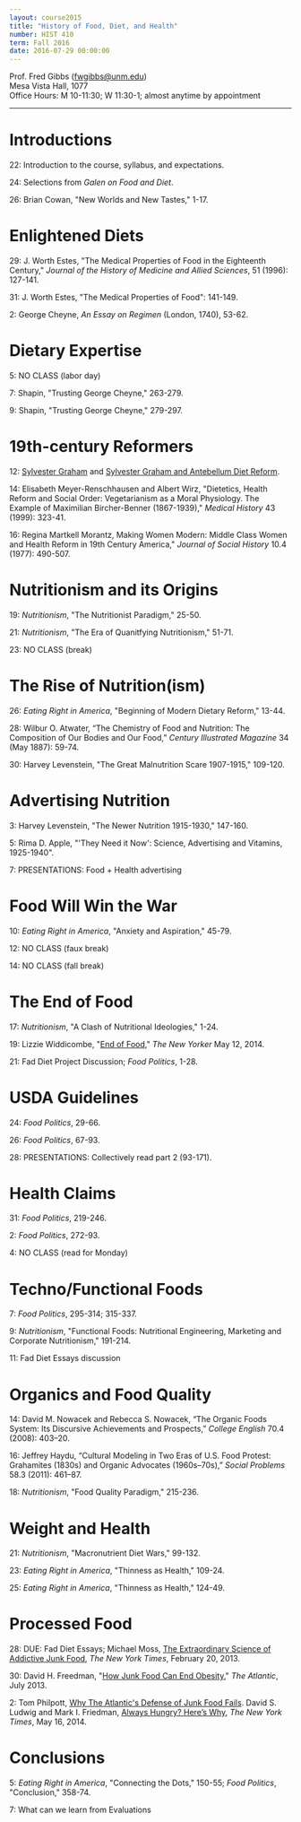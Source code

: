 ```yaml
---
layout: course2015 
title: "History of Food, Diet, and Health"
number: HIST 410
term: Fall 2016
date: 2016-07-29 00:00:00
---
```


Prof. Fred Gibbs \([fwgibbs@unm.edu](mailto:fwgibbs@unm.edu)\)    
Mesa Vista Hall, 1077    
Office Hours: M 10-11:30; W 11:30-1; almost anytime by appointment    

-----

# Introductions
22: Introduction to the course, syllabus, and expectations.    

24: Selections from _Galen on Food and Diet_.  

26: Brian Cowan, "New Worlds and New Tastes," 1-17.  


# Enlightened Diets
29: J. Worth Estes, "The Medical Properties of Food in the Eighteenth Century," *Journal of the History of Medicine and Allied Sciences*, 51 (1996): 127-141.

31: J. Worth Estes, "The Medical Properties of Food": 141-149.  

2: George Cheyne, *An Essay on Regimen* (London, 1740), 53-62.  


# Dietary Expertise
5: NO CLASS (labor day)  

7: Shapin, "Trusting George Cheyne," 263-279.   

9: Shapin, "Trusting George Cheyne," 279-297.  


# 19th-century Reformers
12: [Sylvester Graham](https://en.wikipedia.org/wiki/Sylvester_Graham) and [Sylvester Graham and Antebellum Diet Reform](http://www.gilderlehrman.org/history-by-era/first-age-reform/essays/sylvester-graham-and-antebellum-diet-reform).  

14: Elisabeth Meyer-Renschhausen and Albert Wirz, "Dietetics, Health Reform and Social Order: Vegetarianism as a Moral Physiology. The Example of Maximilian Bircher-Benner (1867-1939)," *Medical History* 43 (1999): 323-41.  

16: Regina Martkell Morantz, Making Women Modern: Middle Class Women and Health Reform in 19th Century America," *Journal of Social History* 10.4 (1977): 490-507.  


# Nutritionism and its Origins
19: *Nutritionism*, "The Nutritionist Paradigm," 25-50.  

21: *Nutritionism*, "The Era of Quanitfying Nutritionism," 51-71.  

23: NO CLASS (break)


# The Rise of Nutrition(ism)
26: *Eating Right in America*, "Beginning of Modern Dietary Reform," 13-44.  

28: Wilbur O. Atwater, “The Chemistry of Food and Nutrition: The Composition of Our Bodies and Our Food,” *Century Illustrated Magazine* 34 (May 1887): 59-74.  

30: Harvey Levenstein, "The Great Malnutrition Scare 1907-1915," 109-120.  


# Advertising Nutrition
3: Harvey Levenstein, "The Newer Nutrition 1915-1930," 147-160.  

5: Rima D. Apple, "'They Need it Now': Science, Advertising and Vitamins, 1925-1940".  

7: PRESENTATIONS: Food + Health advertising


# Food Will Win the War
10: *Eating Right in America*, "Anxiety and Aspiration," 45-79. 

12: NO CLASS (faux break)

14: NO CLASS (fall break)


# The End of Food
17: *Nutritionism*, "A Clash of Nutritional Ideologies," 1-24.  

19: Lizzie Widdicombe, "[End of Food](http://www.newyorker.com/magazine/2014/05/12/the-end-of-food)," *The New Yorker* May 12, 2014.  

21: Fad Diet Project Discussion; _Food Politics_, 1-28.  


# USDA Guidelines
24: _Food Politics_, 29-66.  

26: _Food Politics_, 67-93.  

28: PRESENTATIONS: Collectively read part 2 (93-171).  


# Health Claims
31: _Food Politics_, 219-246.  

2: _Food Politics_, 272-93.  

4: NO CLASS (read for Monday)  


# Techno/Functional Foods
7: _Food Politics_, 295-314; 315-337.   

9: *Nutritionism*, "Functional Foods: Nutritional Engineering, Marketing and Corporate Nutritionism," 191-214.  

11: Fad Diet Essays discussion


# Organics and Food Quality
14: David M. Nowacek and Rebecca S. Nowacek, “The Organic Foods System: Its Discursive Achievements and Prospects,” *College English* 70.4 (2008): 403–20.  

16: Jeffrey Haydu, “Cultural Modeling in Two Eras of U.S. Food Protest: Grahamites (1830s) and Organic Advocates (1960s–70s),” *Social Problems* 58.3 (2011): 461–87.

18: _Nutritionism_, "Food Quality Paradigm," 215-236.


# Weight and Health
21: _Nutritionism_, "Macronutrient Diet Wars," 99-132.  

23: _Eating Right in America_, "Thinness as Health," 109-24.  

25: _Eating Right in America_, "Thinness as Health," 124-49.  


# Processed Food
28: DUE: Fad Diet Essays; Michael Moss, [The Extraordinary Science of Addictive Junk Food](http://www.nytimes.com/2013/02/24/magazine/the-extraordinary-science-of-junk-food.html), *The New York Times*, February 20, 2013.

30: David H. Freedman, "[How Junk Food Can End Obesity](http://www.theatlantic.com/magazine/archive/2013/07/how-junk-food-can-end-obesity/309396/?single_page=true)," *The Atlantic*, July 2013.

2: Tom Philpott, [Why The Atlantic's Defense of Junk Food Fails](http://www.motherjones.com/tom-philpott/2013/06/fat-chance-why-atlantics-defense-junk-food-fails). David S. Ludwig and Mark I. Friedman, [Always Hungry? Here’s Why](http://www.nytimes.com/2014/05/18/opinion/sunday/always-hungry-heres-why.html), *The New York Times*, May 16, 2014.


# Conclusions
5: *Eating Right in America*, "Connecting the Dots," 150-55; _Food Politics_, "Conclusion," 358-74.

7: What can we learn from Evaluations
